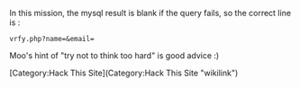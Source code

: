 In this mission, the mysql result is blank if the query fails, so the
correct line is :

    vrfy.php?name=&email=

Moo's hint of "try not to think too hard" is good advice :)

[Category:Hack This Site](Category:Hack This Site "wikilink")
